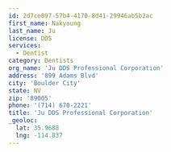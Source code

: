 ```yaml
---
id: 2d7ce097-57b4-4170-8d41-29946ab5b2ac
first_name: Nakyoung
last_name: Ju
license: DDS
services:
  - Dentist
category: Dentists
org_name: 'Ju DDS Professional Corporation'
address: '899 Adams Blvd'
city: 'Boulder City'
state: NV
zip: '89005'
phone: '(714) 670-2221'
title: 'Ju DDS Professional Corporation'
_geoloc:
  lat: 35.9688
  lng: -114.837
---
```

